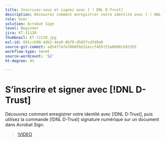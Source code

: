 ```yaml
---
title: Inscrivez-vous et signez avec [ ! DNL D-Trust]
description: Découvrez comment enregistrer votre identité avec [ ! DNL D-Trust], puis utiliser la signature numérique de [ ! DNL D-Trust] sur un document dans Acrobat Sign
role: User
solution: Acrobat Sign
level: Beginner
jira: KT-11120
thumbnail: KT-11120.jpg
exl-id: 091ccb98-4db2-4ea9-8bf0-d585fcdfd9a0
source-git-commit: ad54f7afa78b0fbb31eccf455723a8890cb92355
workflow-type: tm+mt
source-wordcount: '52'
ht-degree: 0%

---
```


# S’inscrire et signer avec [!DNL D-Trust]

Découvrez comment enregistrer votre identité avec [!DNL D-Trust], puis utilisez la commande [!DNL D-Trust] signature numérique sur un document dans Acrobat Sign.

>[!VIDEO](https://video.tv.adobe.com/v/3410193?quality=12&learn=on&hidetitle=true)
